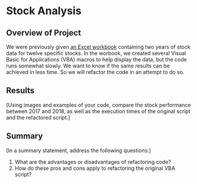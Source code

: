 # Stock Analysis

## Overview of Project
We were previously given [an Excel workbook]() containing two years of stock data for twelve specific stocks. In the worbook, we created several Visual Basic for Applications (VBA) macros to help display the data, but the code runs somewhat slowly. We want to know if the same results can be achieved in less time. So we will refactor the code in an attempt to do so.

## Results
[Using images and examples of your code, compare the stock performance between 2017 and 2018, as well as the execution times of the original script and the refactored script.]

## Summary
[In a summary statement, address the following questions:]
1. What are the advantages or disadvantages of refactoring code?
2. How do these pros and cons apply to refactoring the original VBA script?
